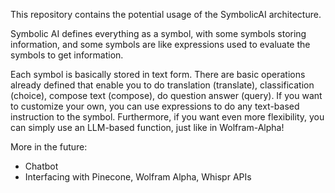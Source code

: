 This repository contains the potential usage of the SymbolicAI architecture.

Symbolic AI defines everything as a symbol, with some symbols storing information, 
and some symbols are like expressions used to evaluate the symbols to get information.

Each symbol is basically stored in text form. 
There are basic operations already defined that enable you to do translation (translate), classification (choice), compose text (compose), do question answer (query). 
If you want to customize your own, you can use expressions to do any text-based instruction to the symbol. 
Furthermore, if you want even more flexibility, you can simply use an LLM-based function, just like in Wolfram-Alpha!

More in the future:
- Chatbot
- Interfacing with Pinecone, Wolfram Alpha, Whispr APIs

